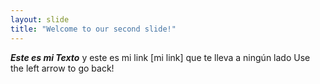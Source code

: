 ```yaml
---
layout: slide
title: "Welcome to our second slide!"
---
```

***Este es mi Texto*** y este es mi link [mi link] que te lleva a ningún lado
Use the left arrow to go back!
